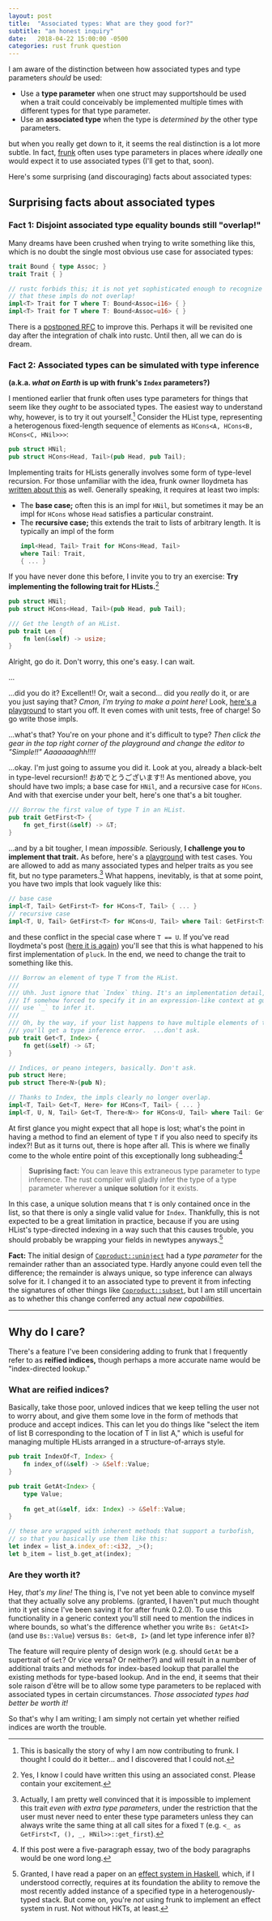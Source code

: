 ```yaml
---
layout: post
title:  "Associated types: What are they good for?"
subtitle: "an honest inquiry"
date:   2018-04-22 15:00:00 -0500
categories: rust frunk question
---
```


I am aware of the distinction between how associated types and type parameters *should* be used:

- Use a **type parameter** when one struct may supportshould be used when a trait could conceivably be implemented multiple times with different types for that type parameter.
- Use an **associated type** when the type is *determined by* the other type parameters.

but when you really get down to it, it seems the real distinction is a lot more subtle.  In fact, [frunk](https://github.com/lloydmeta/frunk) often uses type parameters in places where *ideally* one would expect it to use associated types (I'll get to that, soon).

Here's some surprising (and discouraging) facts about associated types:

## Surprising facts about associated types

### **Fact 1:** Disjoint associated type equality bounds still "overlap!"

Many dreams have been crushed when trying to write something like this, which is no doubt the single most obvious use case for associated types:

```rust
trait Bound { type Assoc; }
trait Trait { }

// rustc forbids this; it is not yet sophisticated enough to recognize the fact
// that these impls do not overlap!
impl<T> Trait for T where T: Bound<Assoc=i16> { }
impl<T> Trait for T where T: Bound<Assoc=u16> { }
```

There is a [postponed RFC](https://github.com/rust-lang/rfcs/pull/1672) to improve this. Perhaps it will be revisited one day after the integration of chalk into rustc.  Until then, all we can do is dream.

### **Fact 2:** Associated types can be simulated with type inference

**(a.k.a. _what on Earth_ is up with frunk's `Index` parameters?)**


I mentioned earlier that frunk often uses type parameters for things that seem like they *ought* to be associated types.   The easiest way to understand why, however, is to try it out yourself.[^frunk-story] Consider the HList type, representing a heterogenous fixed-length sequence of elements as `HCons<A, HCons<B, HCons<C, HNil>>>`:


[^frunk-story]: This is basically the story of why I am now contributing to frunk.  I thought I could do it better... and I discovered that I could not.


```rust
pub struct HNil;
pub struct HCons<Head, Tail>(pub Head, pub Tail);
```

Implementing traits for HLists generally involves some form of type-level recursion.  For those unfamiliar with the idea, frunk owner lloydmeta has [written about this](https://beachape.com/blog/2017/03/12/gentle-intro-to-type-level-recursion-in-Rust-from-zero-to-frunk-hlist-sculpting) as well.  Generally speaking, it requires at least two impls:

- The **base case;** often this is an impl for `HNil`, but sometimes it may be an impl for `HCons` whose `Head` satisfies a particular constraint.
- The **recursive case;** this extends the trait to lists of arbitrary length.  It is typically an impl of the form
  ```rust
  impl<Head, Tail> Trait for HCons<Head, Tail>
  where Tail: Trait,
  { ... }
  ```

If you have never done this before, I invite you to try an exercise: **Try implementing the following trait for HLists.**[^const]

[^const]: Yes, I know I could have written this using an associated const.  Please contain your excitement.

```rust
pub struct HNil;
pub struct HCons<Head, Tail>(pub Head, pub Tail);

/// Get the length of an HList.
pub trait Len {
    fn len(&self) -> usize;
}
```

Alright, go do it.  Don't worry, this one's easy.  I can wait.

...

...did you do it? Excellent!!  Or, wait a second... did you *really* do it, or are you just saying that? *Cmon, I'm trying to make a point here!*  Look, [here's a playground](https://play.rust-lang.org/?gist=950c2be4676eda5509eaaf8eb41483a6&version=stable) to start you off. It even comes with unit tests, free of charge! So go write those impls.

...what's that?  You're on your phone and it's difficult to type?  *Then click the gear in the top right corner of the playground and change the editor to "Simple!!" Aaaaaaaghh!!!!*

...okay.  I'm just going to assume you did it.  Look at you, already a black-belt in type-level recursion!! おめでとうございます!!  As mentioned above, you should have two impls; a base case for `HNil`, and a recursive case for `HCons`. And with that exercise under your belt, here's one that's a bit tougher.

```rust
/// Borrow the first value of type T in an HList.
pub trait GetFirst<T> {
    fn get_first(&self) -> &T;
}
```

...and by a bit tougher, I mean *impossible.*  Seriously, **I challenge you to implement that trait.** As before, here's a [playground](https://play.rust-lang.org/?gist=97c9fe61386aa4bc8c2c849b68f8c60b&version=stable) with test cases. You are allowed to add as many associated types and helper traits as you see fit, but no type parameters.[^even-with-params] What happens, inevitably, is that at some point, you have two impls that look vaguely like this:

[^even-with-params]: Actually, I am pretty well convinced that it is impossible to implement this trait *even with extra type parameters*, under the restriction that the user must never need to enter these type parameters unless they can always write the same thing at all call sites for a fixed `T` (e.g. `<_ as GetFirst<T, (), _, HNil>>::get_first`).

```rust
// base case
impl<T, Tail> GetFirst<T> for HCons<T, Tail> { ... }
// recursive case
impl<T, U, Tail> GetFirst<T> for HCons<U, Tail> where Tail: GetFirst<T> { ... }
```

and these conflict in the special case where `T == U`.  If you've read lloydmeta's post ([here it is again](https://beachape.com/blog/2017/03/12/gentle-intro-to-type-level-recursion-in-Rust-from-zero-to-frunk-hlist-sculpting/)) you'll see that this is what happened to his first implementation of `pluck`.  In the end, we need to change the trait to something like this.

```rust
/// Borrow an element of type T from the HList.
///
/// Uhh. Just ignore that `Index` thing. It's an implementation detail, really.
/// If somehow forced to specify it in an expression-like context at gunpoint,
/// use `_` to infer it.
///
/// Oh, by the way, if your list happens to have multiple elements of type `T`,
/// you'll get a type inference error.  ...don't ask.
pub trait Get<T, Index> {
    fn get(&self) -> &T;
}

// Indices, or peano integers, basically. Don't ask.
pub struct Here;
pub struct There<N>(pub N);

// Thanks to Index, the impls clearly no longer overlap.
impl<T, Tail> Get<T, Here> for HCons<T, Tail> { ... }
impl<T, U, N, Tail> Get<T, There<N>> for HCons<U, Tail> where Tail: Get<T, N> { ... }
```

At first glance you might expect that all hope is lost; what's the point in having a method to find an element of type `T` if you also need to specify its index?!  But as it turns out, there is hope after all. This is where we finally come to the whole entire point of this exceptionally long subheading:[^essay]

> **Suprising fact:** You can leave this extraneous type parameter to type inference. The rust compiler will gladly infer the type of a type parameter wherever a **unique solution** for it exists.

In this case, a unique solution means that `T` is only contained once in the list, so that there is only a single valid value for `Index`.  Thankfully, this is not expected to be a great limitation in practice, because if you are using HList's type-directed indexing in a way such that this causes trouble, you should probably be wrapping your fields in newtypes anyways.[^effects]

[^effects]: Granted, I have read a paper on an [effect system in Haskell](https://www.cs.indiana.edu/~sabry/papers/exteff.pdf), which, if I understood correctly[^unlikely], requires at its foundation the ability to remove the most recently added instance of a specified type in a heterogenously-typed stack.  But come on, you're *not* using frunk to implement an effect system in rust. Not without HKTs, at least.

[^unlikely]: A phenomenally unlikely event.

**Fact:** The initial design of [`Coproduct::uninject`](https://docs.rs/frunk_core/0.2.0/frunk_core/coproduct/trait.CoprodUninjector.html) had a *type parameter* for the remainder rather than an associated type. Hardly anyone could even tell the difference; the remainder is always unique, so type inference can always solve for it.  I changed it to an associated type to prevent it from infecting the signatures of other things like [`Coproduct::subset`](https://docs.rs/frunk_core/0.2.0/frunk_core/coproduct/trait.CoproductSubsetter.html), but I am still uncertain as to whether this change conferred any actual *new capabilities.*

[^essay]: If this post were a five-paragraph essay, two of the body paragraphs would be one word long.

---

## Why do I care?

There's a feature I've been considering adding to frunk that I frequently refer to as **reified indices,** though perhaps a more accurate name would be "index-directed lookup."

### What are reified indices?
Basically, take those poor, unloved indices that we keep telling the user not to worry about, and give them some love in the form of methods that produce and accept indices.  This can let you do things like "select the item of list B corresponding to the location of T in list A," which is useful for managing multiple HLists arranged in a structure-of-arrays style.

```rust
pub trait IndexOf<T, Index> {
    fn index_of(&self) -> &Self::Value;
}

pub trait GetAt<Index> {
    type Value;
    
    fn get_at(&self, idx: Index) -> &Self::Value;
}

// these are wrapped with inherent methods that support a turbofish,
// so that you basically use them like this:
let index = list_a.index_of::<i32, _>();
let b_item = list_b.get_at(index);
```

### Are they worth it?

Hey, *that's my line!*  The thing is, I've not yet been able to convince myself that they actually solve any problems. (granted, I haven't put much thought into it yet since I've been saving it for after frunk 0.2.0).  To use this functionality in a generic context you'll still need to mention the indices in where bounds, so what's the difference whether you write `Bs: GetAt<I>` (and use `Bs::Value`) versus `Bs: Get<B, I>` (and let type inference infer `B`)?

The feature will require plenty of design work (e.g. should `GetAt` be a supertrait of `Get`? Or vice versa? Or neither?) and will result in a number of additional traits and methods for index-based lookup that parallel the existing methods for type-based lookup.  And in the end, it seems that their sole raison d'être will be to allow some type parameters to be replaced with associated types in certain circumstances.  *Those associated types had better be worth it!*

So that's why I am writing; I am simply not certain yet whether reified indices are worth the trouble.
